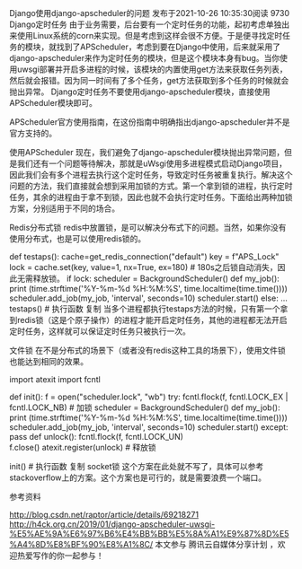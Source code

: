 Django使用django-apscheduler的问题
发布于2021-10-26 10:35:30阅读 9730
Django定时任务
由于业务需要，后台要有一个定时任务的功能，起初考虑单独出来使用Linux系统的corn来实现。但是考虑到这样会很不方便。于是便寻找定时任务的模块，就找到了APScheduler，考虑到要在Django中使用，后来就采用了django-apscheduler来作为定时任务的模块，但是这个模块本身有bug。当你使用uwsgi部署并开启多进程的时候，该模块的内置使用get方法来获取任务列表，然后就会报错。因为同一时间有了多个任务，get方法获取到多个任务的时候就会抛出异常。
 Django定时任务不要使用django-apscheduler模块，直接使用APScheduler模块即可。

APScheduler官方使用指南，在这份指南中明确指出django-apscheduler并不是官方支持的。

使用APScheduler
现在，我们避免了django-apscheduler模块抛出异常问题，但是我们还有一个问题等待解决，那就是uWsgi使用多进程模式启动Django项目，因此我们会有多个进程去执行这个定时任务，导致定时任务被重复执行。解决这个问题的方法，我们直接就会想到采用加锁的方式。第一个拿到锁的进程，执行定时任务，其余的进程由于拿不到锁，因此也就不会执行定时任务。下面给出两种加锁方案，分别适用于不同的场合。

Redis分布式锁
redis中放置锁，是可以解决分布式下的问题。当然，如果你没有使用分布式，也是可以使用redis锁的。

def testaps():
    cache=get_redis_connection("default")
    key = f"APS_Lock"
    lock = cache.set(key, value=1, nx=True, ex=180)     # 180s之后锁自动消失，因此无需释放锁。
    if lock:
        scheduler = BackgroundScheduler()
        def my_job():
            print (time.strftime('%Y-%m-%d %H:%M:%S', time.localtime(time.time())))
        scheduler.add_job(my_job, 'interval', seconds=10)
        scheduler.start()
    else:
        ...
testaps()   # 执行函数
复制
当多个进程都执行testaps方法的时候，只有第一个拿到redis锁（这是个原子操作）的进程才能开启定时任务，其他的进程都无法开启定时任务，这样就可以保证定时任务只被执行一次。

文件锁
在不是分布式的场景下（或者没有redis这种工具的场景下），使用文件锁也能达到相同的效果。

import atexit
import fcntl
 
def init():
    f = open("scheduler.lock", "wb")
    try:
        fcntl.flock(f, fcntl.LOCK_EX | fcntl.LOCK_NB)   # 加锁
        scheduler = BackgroundScheduler()
        def my_job():
            print (time.strftime('%Y-%m-%d %H:%M:%S', time.localtime(time.time())))
        scheduler.add_job(my_job, 'interval', seconds=10)
        scheduler.start()
    except:
        pass
    def unlock():
        fcntl.flock(f, fcntl.LOCK_UN)   
        f.close()
    atexit.register(unlock)     # 释放锁

init()  # 执行函数
复制
socket锁
这个方案在此处就不写了，具体可以参考stackoverflow上的方案。这个方案也是可行的，就是需要浪费一个端口。

参考资料

http://blog.csdn.net/raptor/article/details/69218271
http://h4ck.org.cn/2019/01/django-apscheduler-uwsgi-%E5%AE%9A%E6%97%B6%E4%BB%BB%E5%8A%A1%E9%87%8D%E5%A4%8D%E8%BF%90%E8%A1%8C/
本文参与 腾讯云自媒体分享计划 ，欢迎热爱写作的你一起参与！